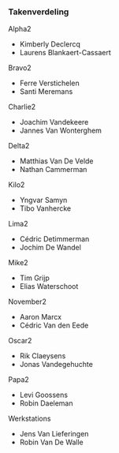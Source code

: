 ### Takenverdeling

Alpha2

- Kimberly Declercq
- Laurens Blankaert-Cassaert

Bravo2

- Ferre Verstichelen
- Santi Meremans

Charlie2

- Joachim Vandekeere
- Jannes Van Wonterghem

Delta2

- Matthias Van De Velde
- Nathan Cammerman

Kilo2

- Yngvar Samyn
- Tibo Vanhercke

Lima2

- Cédric Detimmerman
- Jochim De Wandel

Mike2

- Tim Grijp
- Elias Waterschoot

November2

- Aaron Marcx
- Cédric Van den Eede

Oscar2

- Rik Claeysens
- Jonas Vandegehuchte

Papa2

- Levi Goossens
- Robin Daeleman

Werkstations

- Jens Van Lieferingen
- Robin Van De Walle